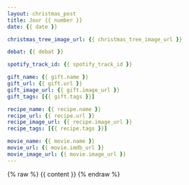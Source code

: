 ```yaml
---
layout: christmas_post
title: Jour {{ number }}
date: {{ date }}

christmas_tree_image_url: {{ christmas_tree_image_url }}

debat: {{ debat }}

spotify_track_id: {{ spotify_track_id }}

gift_name: {{ gift.name }}
gift_url: {{ gift.url }}
gift_image_url: {{ gift.image_url }}
gift_tags: [{{ gift.tags }}]

recipe_name: {{ recipe.name }}
recipe_url: {{ recipe.url }}
recipe_image_url: {{ recipe.image_url }}
recipe_tags: [{{ recipe.tags }}]

movie_name: {{ movie.name }}
movie_url: {{ movie.imdb_url }}
movie_image_url: {{ movie.image_url }}
---
```

{% raw %}
{{ content }}
{% endraw %}
